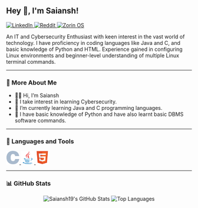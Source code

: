## Hey 👋, I'm Saiansh!

<div align="left" style="margin-bottom: 8px;">
  <a href="https://www.linkedin.com/in/saiansh-nair/">
    <img src="https://raw.githubusercontent.com/rahul-jha98/rahul-jha98/561d474902b59c7429ec22bb73e225696c27b202/assets/linkedin.svg" alt="LinkedIn" height="28px"/>
  </a>
  <a href="https://www.reddit.com/user/100WCharge/">
    <img src="https://iconduck.com/icons/73122/reddit-logo.svg" alt="Reddit" height="28px"/>
  </a>
  <a href="https://forum.zorin.com/u/100wcharge/summary">
    <img src="https://iconduck.com/icons/1745/zorin.svg" alt="Zorin OS" height="28px"/>
  </a>
</div>

An IT and Cybersecurity Enthusiast with keen interest in the vast world of technology. I have proficiency in coding languages like Java and C, and basic knowledge of Python and HTML. Experience gained in configuring Linux environments and beginner-level understanding of multiple Linux terminal commands.

---

### 🧐 More About Me
- 👋🏻 Hi, I’m Saiansh  
- 👀 I take interest in learning Cybersecurity.  
- 🌱 I’m currently learning Java and C programming languages.  
- 📖 I have basic knowledge of Python and have also learnt basic DBMS software commands.  

---

### 🔨 Languages and Tools

<a href="https://www.cprogramming.com/" target="_blank">
  <img src="https://raw.githubusercontent.com/devicons/devicon/master/icons/c/c-original.svg" alt="C" height="36px"/>
</a>
<a href="https://www.java.com/" target="_blank">
  <img src="https://raw.githubusercontent.com/devicons/devicon/master/icons/java/java-original.svg" alt="Java" height="36px"/>
</a>
<a href="https://developer.mozilla.org/en-US/docs/Web/HTML" target="_blank">
  <img src="https://raw.githubusercontent.com/devicons/devicon/master/icons/html5/html5-original.svg" alt="HTML" height="36px"/>
</a>

---

### 📊 GitHub Stats

<p align="center">
  <img src="https://github-readme-stats.vercel.app/api?username=Saiansh19&show_icons=true&hide_border=true&theme=github_light" alt="Saiansh19's GitHub Stats" height="150"/>
  <img src="https://github-readme-stats.vercel.app/api/top-langs/?username=Saiansh19&layout=compact&hide_border=true&theme=github_light" alt="Top Languages" height="150"/>
</p>
